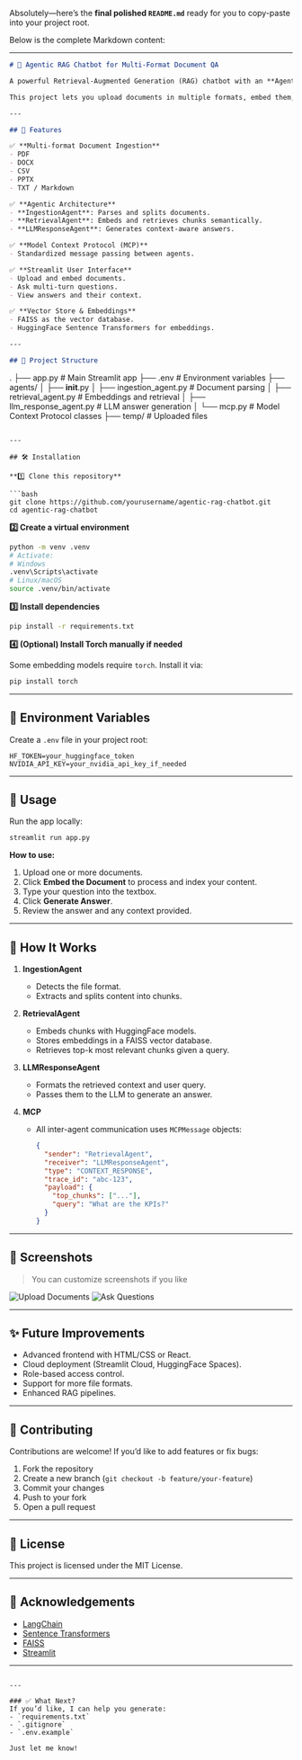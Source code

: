 Absolutely—here’s the **final polished `README.md`** ready for you to copy-paste into your project root.

Below is the complete Markdown content:

---

```markdown
# 🦜 Agentic RAG Chatbot for Multi-Format Document QA

A powerful Retrieval-Augmented Generation (RAG) chatbot with an **Agentic Architecture** using **Model Context Protocol (MCP)** for clean, modular agent communication.  

This project lets you upload documents in multiple formats, embed them, and interactively ask questions—all powered by modern embeddings and LLMs.

---

## 🚀 Features

✅ **Multi-format Document Ingestion**
- PDF
- DOCX
- CSV
- PPTX
- TXT / Markdown

✅ **Agentic Architecture**
- **IngestionAgent**: Parses and splits documents.
- **RetrievalAgent**: Embeds and retrieves chunks semantically.
- **LLMResponseAgent**: Generates context-aware answers.

✅ **Model Context Protocol (MCP)**
- Standardized message passing between agents.

✅ **Streamlit User Interface**
- Upload and embed documents.
- Ask multi-turn questions.
- View answers and their context.

✅ **Vector Store & Embeddings**
- FAISS as the vector database.
- HuggingFace Sentence Transformers for embeddings.

---

## 📂 Project Structure

```

.
├── app.py                      # Main Streamlit app
├── .env                        # Environment variables
├── agents/
│   ├── **init**.py
│   ├── ingestion\_agent.py      # Document parsing
│   ├── retrieval\_agent.py      # Embeddings and retrieval
│   ├── llm\_response\_agent.py   # LLM answer generation
│   └── mcp.py                  # Model Context Protocol classes
├── temp/                       # Uploaded files

````

---

## 🛠️ Installation

**1️⃣ Clone this repository**

```bash
git clone https://github.com/yourusername/agentic-rag-chatbot.git
cd agentic-rag-chatbot
````

**2️⃣ Create a virtual environment**

```bash
python -m venv .venv
# Activate:
# Windows
.venv\Scripts\activate
# Linux/macOS
source .venv/bin/activate
```

**3️⃣ Install dependencies**

```bash
pip install -r requirements.txt
```

**4️⃣ (Optional) Install Torch manually if needed**

Some embedding models require `torch`. Install it via:

```bash
pip install torch
```

---

## 🔑 Environment Variables

Create a `.env` file in your project root:

```
HF_TOKEN=your_huggingface_token
NVIDIA_API_KEY=your_nvidia_api_key_if_needed
```

---

## 🏃 Usage

Run the app locally:

```bash
streamlit run app.py
```

**How to use:**

1. Upload one or more documents.
2. Click **Embed the Document** to process and index your content.
3. Type your question into the textbox.
4. Click **Generate Answer**.
5. Review the answer and any context provided.

---

## 🧠 How It Works

1. **IngestionAgent**

   * Detects the file format.
   * Extracts and splits content into chunks.

2. **RetrievalAgent**

   * Embeds chunks with HuggingFace models.
   * Stores embeddings in a FAISS vector database.
   * Retrieves top-k most relevant chunks given a query.

3. **LLMResponseAgent**

   * Formats the retrieved context and user query.
   * Passes them to the LLM to generate an answer.

4. **MCP**

   * All inter-agent communication uses `MCPMessage` objects:

     ```json
     {
       "sender": "RetrievalAgent",
       "receiver": "LLMResponseAgent",
       "type": "CONTEXT_RESPONSE",
       "trace_id": "abc-123",
       "payload": {
         "top_chunks": ["..."],
         "query": "What are the KPIs?"
       }
     }
     ```

---

## 📸 Screenshots

> You can customize screenshots if you like

![Upload Documents](https://via.placeholder.com/800x400?text=Upload+Documents)
![Ask Questions](https://via.placeholder.com/800x400?text=Ask+Questions)

---

## ✨ Future Improvements

* Advanced frontend with HTML/CSS or React.
* Cloud deployment (Streamlit Cloud, HuggingFace Spaces).
* Role-based access control.
* Support for more file formats.
* Enhanced RAG pipelines.

---

## 🤝 Contributing

Contributions are welcome!
If you’d like to add features or fix bugs:

1. Fork the repository
2. Create a new branch (`git checkout -b feature/your-feature`)
3. Commit your changes
4. Push to your fork
5. Open a pull request

---

## 📄 License

This project is licensed under the MIT License.

---

## 🙏 Acknowledgements

* [LangChain](https://github.com/langchain-ai/langchain)
* [Sentence Transformers](https://www.sbert.net/)
* [FAISS](https://github.com/facebookresearch/faiss)
* [Streamlit](https://streamlit.io/)

---

```

---

### ✅ What Next?
If you’d like, I can help you generate:
- `requirements.txt`
- `.gitignore`
- `.env.example`

Just let me know!
```
